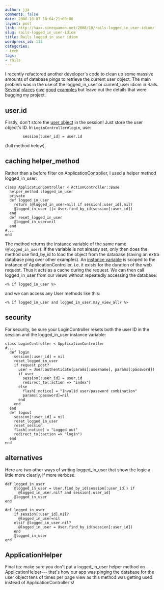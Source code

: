 ```yaml
---
author: jja
comments: false
date: 2008-10-07 18:04:21+00:00
layout: post
link: http://haxx.sinequanon.net/2008/10/rails-logged_in_user-idiom/
slug: rails-logged_in_user-idiom
title: Rails logged_in_user idiom
wordpress_id: 113
categories:
- tech
tags:
- rails
---
```


I recently refactored another developer's code to clean up some massive
amounts of database pings to retrieve the current user object. The main
problem was in the use of the logged_in_user or current_user idiom in Rails.
[Several](http://books.google.com/books?id=2NZG4ASmnZ0C&pg=PA54&lpg=PA54&dq=rails+logged_in_user&source=web&ots=x7Hqg6pZw7&sig=N2itAovNoEyoIwzDO42GmeRLco0&hl=en&sa=X&oi=book_result&resnum=7&ct=result)
[places](http://railscasts.com/episodes/1)
[give](http://almosteffortless.com/2008/01/07/simplifying-and-sharing-code-with-rails-conventions/)
[good](http://www.freezzo.com/2008/08/22/session-current-user-object-bad/)
[examples](http://snippets.dzone.com/posts/show/4922)
but leave out the details that were bugging my project.

<!-- more -->

## user.id

Firstly, don't store the
[user object](http://www.freezzo.com/2008/08/22/session-current-user-object-bad/)
in the session! Just store the user object's ID. In `LoginController#login`, use:

            session[:user_id] = user.id

(full method below).

## caching helper_method

Rather than a before filter on ApplicationController, I used a helper method
logged_in_user:

    class ApplicationController < ActionController::Base
      helper_method :logged_in_user
      private
      def logged_in_user
        return (@logged_in_user=nil) if session[:user_id].nil?
        @logged_in_user ||= User.find_by_id(session[:user_id])
      end
      def reset_logged_in_user
        @logged_in_user=nil
      end
    #...
    end

The method returns the
[instance variable](http://railstips.org/2006/11/18/class-and-instance-variables-in-ruby)
of the same name (`@logged_in_user`). If the variable is not already set, only
then does the method use find_by_id to load the object from the database
(saving an extra database ping over other examples). An
[instance variable](http://railscasts.com/episodes/1)
is scoped to the instance of
ApplicationController, i.e. it exists for the duration of the web request.
Thus it acts as a cache during the request. We can then call logged_in_user
from our views without repeatedly accessing the database:

    <% if logged_in_user %>

and we can access any User methods like this:

    <% if logged_in_user and logged_in_user.may_view_all? %>

## security

For security, be sure your LoginController resets both the user ID in the
session and the logged_in_user instance variable:

    class LoginController < ApplicationController
    #...
      def login
        session[:user_id] = nil
        reset_logged_in_user
        if request.post?
          user = User.authenticate(params[:username], params[:password])
          if user
            session[:user_id] = user.id
            redirect_to(:action => "index")
          else
            flash[:notice] = "Invalid user/password combination"
            params[:password]=nil
          end
        end
      end
      def logout
        session[:user_id] = nil
        reset_logged_in_user
        reset_session
        flash[:notice] = "Logged out"
        redirect_to(:action => "login")
      end
    end

## alternatives

Here are two other ways of writing logged_in_user that show the logic a little
more clearly, if more verbose:

    def logged_in_user
        @logged_in_user = User.find_by_id(session[:user_id]) if
          @logged_in_user.nil? and session[:user_id]
        @logged_in_user
    end
    
    def logged_in_user
        if session[:user_id].nil?
          @logged_in_user=nil
        elsif @logged_in_user.nil?
          @logged_in_user = User.find_by_id(session[:user_id])
        end
        @logged_in_user
    end

## ApplicationHelper

Final tip: make sure you don't put a logged_in_user helper method on
ApplicationHelper--- that's how our app was pinging the database for the user
object tens of times per page view as this method was getting used instead of
ApplicationController's!
